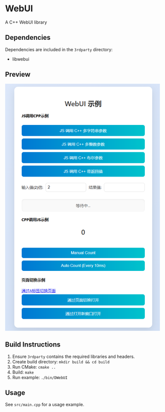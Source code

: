 # WebUI

A C++ WebUI library

## Dependencies
Dependencies are included in the `3rdparty` directory:
- libwebui


## Preview
![Preview](https://raw.githubusercontent.com/libmini/DWebUI/refs/heads/main/Preview.png)

## Build Instructions
1. Ensure `3rdparty` contains the required libraries and headers.
2. Create build directory: `mkdir build && cd build`
3. Run CMake: `cmake ..`
4. Build: `make`
5. Run example: `./bin/DWebUI`

## Usage
See `src/main.cpp` for a usage example.